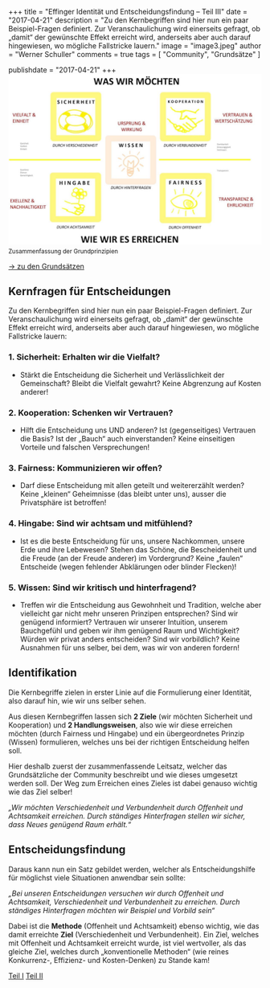 +++
title = "Effinger Identität und Entscheidungsfindung – Teil III"
date = "2017-04-21"
description = "Zu den Kernbegriffen sind hier nun ein paar Beispiel-Fragen definiert. Zur Veranschaulichung wird einerseits gefragt, ob „damit“ der gewünschte Effekt erreicht wird, anderseits aber auch darauf hingewiesen, wo mögliche Fallstricke lauern."
image = "image3.jpeg"
author = "Werner Schuller"
comments = true
tags = [ "Community", "Grundsätze" ]

publishdate = "2017-04-21"
+++
![Zusammenfassung der Grundprinzipien](image3.jpeg)   
<small>Zusammenfassung der Grundprinzipien</small>

<a href="/grundsaetze/" class="btn btn-mod btn-medium btn-round">&rarr; zu den Grundsätzen</a>

## Kernfragen für Entscheidungen

<div class="lead">
  Zu den Kernbegriffen sind hier nun ein paar Beispiel-Fragen definiert. Zur Veranschaulichung wird einerseits gefragt, ob „damit“ der gewünschte Effekt erreicht wird, anderseits aber auch darauf hingewiesen, wo mögliche Fallstricke lauern:
</div>

### 1. Sicherheit: Erhalten wir die Vielfalt?

- Stärkt die Entscheidung die Sicherheit und Verlässlichkeit der Gemeinschaft? Bleibt die Vielfalt gewahrt? Keine Abgrenzung auf Kosten anderer!   

### 2. Kooperation: Schenken wir Vertrauen?

- Hilft die Entscheidung uns UND anderen? Ist (gegenseitiges) Vertrauen die Basis? Ist der „Bauch“ auch einverstanden? Keine einseitigen Vorteile und falschen Versprechungen!   

### 3. Fairness: Kommunizieren wir offen?

- Darf diese Entscheidung mit allen geteilt und weitererzählt werden? Keine „kleinen“ Geheimnisse (das bleibt unter uns), ausser die Privatsphäre ist betroffen!   

### 4. Hingabe: Sind wir achtsam und mitfühlend?

- Ist es die beste Entscheidung für uns, unsere Nachkommen, unsere Erde und ihre Lebewesen? Stehen das Schöne, die Bescheidenheit und die Freude (an der Freude anderer) im Vordergrund? Keine „faulen“ Entscheide (wegen fehlender Abklärungen oder blinder Flecken)!

### 5. Wissen: Sind wir kritisch und hinterfragend?

- Treffen wir die Entscheidung aus Gewohnheit und Tradition, welche aber vielleicht gar nicht mehr unseren Prinzipen entsprechen? Sind wir genügend informiert? Vertrauen wir unserer Intuition, unserem Bauchgefühl und geben wir ihm genügend Raum und Wichtigkeit? Würden wir privat anders entscheiden? Sind wir vorbildlich? Keine Ausnahmen für uns selber, bei dem, was wir von anderen fordern!


## Identifikation
Die Kernbegriffe zielen in erster Linie auf die Formulierung einer Identität, also darauf hin, wie wir uns selber sehen.

Aus diesen Kernbegriffen lassen sich **2 Ziele** (wir möchten Sicherheit und Kooperation) und **2 Handlungsweisen**, also wie wir diese erreichen möchten (durch Fairness und Hingabe) und ein übergeordnetes Prinzip (Wissen) formulieren, welches uns bei der richtigen Entscheidung helfen soll.

Hier deshalb zuerst der zusammenfassende Leitsatz, welcher das Grundsätzliche der Community beschreibt und wie dieses umgesetzt werden soll. Der Weg zum Erreichen eines Zieles ist dabei genauso wichtig wie das Ziel selber!

*„Wir möchten Verschiedenheit und Verbundenheit durch Offenheit und Achtsamkeit erreichen. Durch ständiges Hinterfragen stellen wir sicher, dass Neues genügend Raum erhält.“*


## Entscheidungsfindung
Daraus kann nun ein Satz gebildet werden, welcher als Entscheidungshilfe für möglichst viele Situationen anwendbar sein sollte:

*„Bei unseren Entscheidungen versuchen wir durch Offenheit und Achtsamkeit, Verschiedenheit und Verbundenheit zu erreichen. Durch ständiges Hinterfragen möchten wir Beispiel und Vorbild sein“*

Dabei ist die **Methode** (Offenheit und Achtsamkeit) ebenso wichtig, wie das damit erreichte **Ziel** (Verschiedenheit und Verbundenheit). Ein Ziel, welches mit Offenheit und Achtsamkeit erreicht wurde, ist viel wertvoller, als das gleiche Ziel, welches durch „konventionelle Methoden“ (wie reines Konkurrenz-, Effizienz- und Kosten-Denken) zu Stande kam!  


<a href="/blog/effinger-identitaet-und-entscheidugnsfindung-i/" class="btn btn-mod btn-medium btn-round">Teil I</a>
<a href="/blog/effinger-identitaet-und-entscheidugnsfindung-ii/" class="btn btn-mod btn-medium btn-round">Teil II</a>
